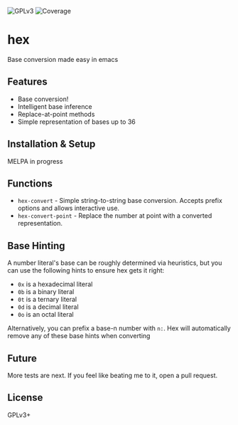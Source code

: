 ![GPLv3](https://img.shields.io/badge/license-GPLv3-brightgreen.svg) ![Coverage](https://img.shields.io/badge/coverage-83%25-green.svg)

# hex
Base conversion made easy in emacs

## Features
- Base conversion!
- Intelligent base inference
- Replace-at-point methods
- Simple representation of bases up to 36

## Installation & Setup
MELPA in progress

## Functions
- `hex-convert` - Simple string-to-string base conversion. Accepts prefix options and allows interactive use.
- `hex-convert-point` - Replace the number at point with a converted representation.

## Base Hinting

A number literal's base can be roughly determined via heuristics, but you can use the following hints to ensure hex gets it right:

- `0x` is a hexadecimal literal
- `0b` is a binary literal
- `0t` is a ternary literal
- `0d` is a decimal literal
- `0o` is an octal literal

Alternatively, you can prefix a base-n number with `n:`. Hex will automatically remove any of these base hints when converting

## Future
More tests are next. If you feel like beating me to it, open a pull request.

## License
GPLv3+
